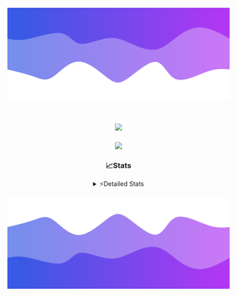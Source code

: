 ![Header](./header.png)
<div align="center">

<h1 align="center">
  <a href="https://git.io/typing-svg">
    <img src="https://readme-typing-svg.herokuapp.com/?lines=Hello,+There!+👋;This+is+chicho.;CEO+on+Hely+Development....;&center=true&size=25">
  </a>
</h1>
  
<p align="center">
  <img src="https://lanyard.cnrad.dev/api/852683595378196480" />
</p>

### 📈Stats
<details>
    <summary> ⚡Detailed Stats</summary>
    <br/>

<!--START_SECTION:waka-->
![Code Time](http://img.shields.io/badge/Code%20Time-261%20hrs%2025%20mins-blue)

![Profile Views](http://img.shields.io/badge/Profile%20Views-2-blue)

**🐱 My GitHub Data** 

> 📦 42.5 kB Used in GitHub's Storage 
 > 
> 🏆 22 Contributions in the Year 2023
 > 
> 🚫 Not Opted to Hire
 > 
> 📜 7 Public Repositories 
 > 
> 🔑 9 Private Repositories 
 > 
**I'm a Night 🦉** 

```text
🌞 Morning                15 commits          ██░░░░░░░░░░░░░░░░░░░░░░░   06.52 % 
🌆 Daytime                28 commits          ███░░░░░░░░░░░░░░░░░░░░░░   12.17 % 
🌃 Evening                110 commits         ████████████░░░░░░░░░░░░░   47.83 % 
🌙 Night                  77 commits          ████████░░░░░░░░░░░░░░░░░   33.48 % 
```
📅 **I'm Most Productive on Tuesday** 

```text
Monday                   15 commits          ██░░░░░░░░░░░░░░░░░░░░░░░   06.52 % 
Tuesday                  46 commits          █████░░░░░░░░░░░░░░░░░░░░   20.00 % 
Wednesday                42 commits          █████░░░░░░░░░░░░░░░░░░░░   18.26 % 
Thursday                 26 commits          ███░░░░░░░░░░░░░░░░░░░░░░   11.30 % 
Friday                   33 commits          ████░░░░░░░░░░░░░░░░░░░░░   14.35 % 
Saturday                 23 commits          ██░░░░░░░░░░░░░░░░░░░░░░░   10.00 % 
Sunday                   45 commits          █████░░░░░░░░░░░░░░░░░░░░   19.57 % 
```


📊 **This Week I Spent My Time On** 

```text
🕑︎ Time Zone: America/Argentina/Buenos_Aires

💬 Programming Languages: 
Python                   8 hrs 3 mins        ███████████░░░░░░░░░░░░░░   44.68 % 
HTML                     5 hrs 11 mins       ███████░░░░░░░░░░░░░░░░░░   28.75 % 
C#                       3 hrs 44 mins       █████░░░░░░░░░░░░░░░░░░░░   20.70 % 
Other                    33 mins             █░░░░░░░░░░░░░░░░░░░░░░░░   03.11 % 
JavaScript               16 mins             ░░░░░░░░░░░░░░░░░░░░░░░░░   01.49 % 

🔥 Editors: 
VS Code                  13 hrs 45 mins      ███████████████████░░░░░░   76.19 % 
Visual Studio            4 hrs 17 mins       ██████░░░░░░░░░░░░░░░░░░░   23.81 % 

🐱‍💻 Projects: 
Unknown Project          9 hrs 56 mins       ██████████████░░░░░░░░░░░   55.07 % 
Hate                     4 hrs 17 mins       ██████░░░░░░░░░░░░░░░░░░░   23.81 % 
ocean-backend            2 hrs 25 mins       ███░░░░░░░░░░░░░░░░░░░░░░   13.46 % 
Coder                    1 hr 22 mins        ██░░░░░░░░░░░░░░░░░░░░░░░   07.66 % 

💻 Operating System: 
Windows                  18 hrs 2 mins       █████████████████████████   100.00 % 
```

**I Mostly Code in JavaScript** 

```text
JavaScript               8 repos             █████████░░░░░░░░░░░░░░░░   34.78 % 
CSS                      4 repos             ████░░░░░░░░░░░░░░░░░░░░░   17.39 % 
HTML                     2 repos             ██░░░░░░░░░░░░░░░░░░░░░░░   08.70 % 
C#                       2 repos             ██░░░░░░░░░░░░░░░░░░░░░░░   08.70 % 
Batchfile                1 repo              █░░░░░░░░░░░░░░░░░░░░░░░░   04.35 % 
```




 Last Updated on 08/08/2023 22:11:37 UTC
<!--END_SECTION:waka-->
</details>

![Footer](./footer.png)
